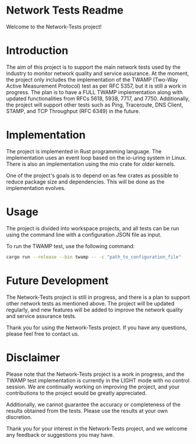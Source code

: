 # Network Tests Readme

Welcome to the Network-Tests project!

# Introduction

The aim of this project is to support the main network tests used by the industry to monitor network quality and service assurance. At the moment, the project only includes the implementation of the TWAMP (Two-Way Active Measurement Protocol) test as per RFC 5357, but it is still a work in progress. The plan is to have a FULL TWAMP implementation along with updated functionalities from RFCs 5618, 5938, 7717, and 7750. Additionally, the project will support other tests such as Ping, Traceroute, DNS Client, STAMP, and TCP Throughput (RFC 6349) in the future.

# Implementation

The project is implemented in Rust programming language. The implementation uses an event loop based on the io-uring system in Linux. There is also an implementation using the mio crate for older kernels.

One of the project's goals is to depend on as few crates as possible to reduce package size and dependencies. This will be done as the implementation evolves.

# Usage

The project is divided into workspace projects, and all tests can be run using the command line with a configuration JSON file as input.

To run the TWAMP test, use the following command:

```bash
cargo run --release --bin twamp -- -c "path_to_configuration_file"
```

# Future Development

The Network-Tests project is still in progress, and there is a plan to support other network tests as mentioned above. The project will be updated regularly, and new features will be added to improve the network quality and service assurance tests.

Thank you for using the Network-Tests project. If you have any questions, please feel free to contact us.

# Disclaimer

Please note that the Network-Tests project is a work in progress, and the TWAMP test implementation is currently in the LIGHT mode with no control session. We are continually working on improving the project, and your contributions to the project would be greatly appreciated.

Additionally, we cannot guarantee the accuracy or completeness of the results obtained from the tests. Please use the results at your own discretion.

Thank you for your interest in the Network-Tests project, and we welcome any feedback or suggestions you may have.